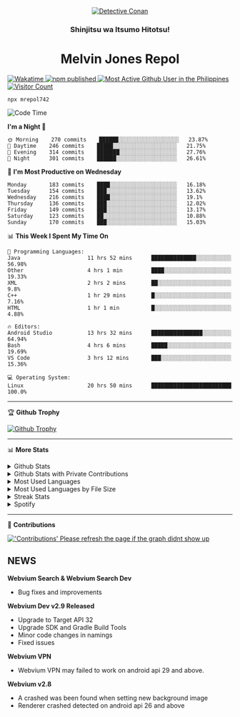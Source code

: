<p align="center">

<a href="https://mrepol742.github.io">
  <img alt="Detective Conan" src="https://mrepol742-gif-randomizer.vercel.app/api/" /> 
  </a> 
  <h3 align="center">Shinjitsu wa Itsumo Hitotsu!</h3>
  <h1 align="center">Melvin Jones Repol</h1>
  <a href="https://mrepol742.github.io">
   <img alt="Wakatime" src="https://github.com/mrepol742/mrepol742/actions/workflows/README.yml/badge.svg" /> 
  <img alt="npm published" src="https://github.com/mrepol742/mrepol742/actions/workflows/npmjs.yml/badge.svg"/>
    <img alt="Most Active Github User in the Philippines" src="https://enibdhv97zm33sz.m.pipedream.net" /> 
     <img alt="Visitor Count" src="https://visitor-badge.glitch.me/badge?page_id=mrepol742" /> 
  </a>
</p>

~~~
npx mrepol742
~~~

[comment]: <> (This is a automated generated Data from github action workflow)
[comment]: <> (START OF GENERATED DATA)

<!--START_SECTION:waka-->
![Code Time](http://img.shields.io/badge/Code%20Time-612%20hrs%2024%20mins-blue)

**I'm a Night 🦉** 

```text
🌞 Morning    270 commits    ██████░░░░░░░░░░░░░░░░░░░   23.87% 
🌆 Daytime    246 commits    █████░░░░░░░░░░░░░░░░░░░░   21.75% 
🌃 Evening    314 commits    ███████░░░░░░░░░░░░░░░░░░   27.76% 
🌙 Night      301 commits    ██████░░░░░░░░░░░░░░░░░░░   26.61%

```
📅 **I'm Most Productive on Wednesday** 

```text
Monday       183 commits    ████░░░░░░░░░░░░░░░░░░░░░   16.18% 
Tuesday      154 commits    ███░░░░░░░░░░░░░░░░░░░░░░   13.62% 
Wednesday    216 commits    ████░░░░░░░░░░░░░░░░░░░░░   19.1% 
Thursday     136 commits    ███░░░░░░░░░░░░░░░░░░░░░░   12.02% 
Friday       149 commits    ███░░░░░░░░░░░░░░░░░░░░░░   13.17% 
Saturday     123 commits    ██░░░░░░░░░░░░░░░░░░░░░░░   10.88% 
Sunday       170 commits    ███░░░░░░░░░░░░░░░░░░░░░░   15.03%

```


📊 **This Week I Spent My Time On** 

```text
💬 Programming Languages: 
Java                     11 hrs 52 mins      ██████████████░░░░░░░░░░░   56.98% 
Other                    4 hrs 1 min         ████░░░░░░░░░░░░░░░░░░░░░   19.33% 
XML                      2 hrs 2 mins        ██░░░░░░░░░░░░░░░░░░░░░░░   9.8% 
C++                      1 hr 29 mins        █░░░░░░░░░░░░░░░░░░░░░░░░   7.16% 
HTML                     1 hr 1 min          █░░░░░░░░░░░░░░░░░░░░░░░░   4.88%

🔥 Editors: 
Android Studio           13 hrs 32 mins      ████████████████░░░░░░░░░   64.94% 
Bash                     4 hrs 6 mins        █████░░░░░░░░░░░░░░░░░░░░   19.69% 
VS Code                  3 hrs 12 mins       ███░░░░░░░░░░░░░░░░░░░░░░   15.36%

💻 Operating System: 
Linux                    20 hrs 50 mins      █████████████████████████   100.0%

```


<!--END_SECTION:waka-->

[comment]: <> (END OF GENERATED DATA)

<p>
  
  <hr>

🏆 **Github Trophy**
  
<a href="https://mrepol742.github.io">
<img alt="Github Trophy" src="https://github-profile-trophy.vercel.app/?username=mrepol742&theme=gruvbox">
</a>
</p>

<p>
  
   <hr>

📊 **More Stats**
  
<details>
  <summary>Github Stats</summary>
  <br>
  <a href="https://mrepol742.github.io">
  <img alt="Github Stats" src="https://github-readme-stats.vercel.app/api?username=mrepol742&show_icons=true&count_private=true&theme=gruvbox&include_all_commits=true">
</a>  
  
</details> 
  
  <details>
  <summary>Github Stats with Private Contributions</summary>
  <br>
 <a href="https://mrepol742.github.io">
<img alt="Github Stats with Private Contributions" src="https://mrepol742.github.io/github-stats/generated/overview.svg">
</a>
</details>
  
<details>
  <summary>Most Used Languages</summary>
  <br>
 <a href="https://mrepol742.github.io">
<img alt="Most Used Languages" src="https://github-readme-stats.vercel.app/api/top-langs/?username=mrepol742&layout=compact&include_all_commits=true&&count_private=true&langs_count=20&theme=gruvbox">
</a>
</details>

 <details>
  <summary>Most Used Languages by File Size</summary>
  <br>
 <a href="https://mrepol742.github.io">
<img alt="Most Used Languages by File Size" src="https://mrepol742.github.io/github-stats/generated/languages.svg">
</a>
</details>

<details>
  <summary>Streak Stats</summary>
  <br>
<a href="https://mrepol742.github.io">
<img alt="'Streak Stats' Please refresh the page if the stats didnt show up" src="https://mrepol742-streak-stats.herokuapp.com/?user=mrepol742&theme=gruvbox">
</a>
</p>
</details>
<details>
  <summary>Spotify</summary>
  <br>
<a href="https://mrepol742.github.io">
<img alt="Spotify" src="https://spotify-recently-played-readme.vercel.app/api?user=7xx9e7hwq1qyown0m4ut78pcz&count=10&unique=true">
</a>
</p>
</details>

 <hr>

📜 **Contributions**
  
<a href="https://mrepol742.github.io">
<img alt="'Contributions' Please refresh the page if the graph didnt show up" src="https://mrepol742-activity-graph.herokuapp.com/graph?username=mrepol742&theme=github&hide_border=true">
</a>
</p>


## NEWS
**Webvium Search & Webvium Search Dev**
- Bug fixes and improvements

**Webvium Dev v2.9 Released**
- Upgrade to Target API 32
- Upgrade SDK and Gradle Build Tools
- Minor code changes in namings
- Fixed issues

**Webvium VPN**
- Webvium VPN may failed to work on android api 29 and above.

**Webvium v2.8**
- A crashed was been found when setting new background image
- Renderer crashed detected on android api 26 and above
